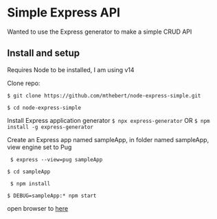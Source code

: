 # Simple Express API

Wanted to use the Express generator to make a simple CRUD API

## Install and setup

Requires Node to be installed, I am using v14

Clone repo:

`$ git clone https://github.com/mthebert/node-express-simple.git`

`$ cd node-express-simple`

Install Express application generator `$ npx express-generator` OR
`$ npm install -g express-generator`

Create an Express app named sampleApp, in folder named sampleApp, view engine
set to Pug

` $ express --view=pug sampleApp`

`$ cd sampleApp`

` $ npm install`

`$ DEBUG=sampleApp:* npm start`

open browser to [here](http://localhost:3000)
